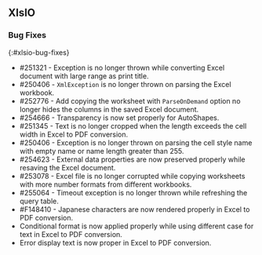 ## XlsIO

### Bug Fixes
{:#xlsio-bug-fixes}

* \#251321 - Exception is no longer thrown while converting Excel document with large range as print title.
* \#250406 - `XmlException` is no longer thrown on parsing the Excel workbook.
* \#252776 - Add copying the worksheet with `ParseOnDemand` option no longer hides the columns in the saved Excel document.
* \#254666 - Transparency is now set properly for AutoShapes.
* \#251345 - Text is no longer cropped when the length exceeds the cell width in Excel to PDF conversion.
* \#250406 - Exception is no longer thrown on parsing the cell style name with empty name or name length greater than 255.
* \#254623 - External data properties are now preserved properly while resaving the Excel document.
* \#253078 - Excel file is no longer corrupted while copying worksheets with more number formats from different workbooks.
* \#255064 - Timeout exception is no longer thrown while refreshing the query table.
* \#F148410 - Japanese characters are now rendered properly in Excel to PDF conversion.
* Conditional format is now applied properly while using different case for text in Excel to PDF conversion.
* Error display text is now proper in Excel to PDF conversion.
